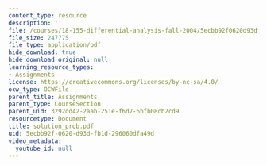 ```yaml
---
content_type: resource
description: ''
file: /courses/18-155-differential-analysis-fall-2004/5ecbb92f0620d93dfb1d296060dfa49d_solution_prob.pdf
file_size: 247775
file_type: application/pdf
hide_download: true
hide_download_original: null
learning_resource_types:
- Assignments
license: https://creativecommons.org/licenses/by-nc-sa/4.0/
ocw_type: OCWFile
parent_title: Assignments
parent_type: CourseSection
parent_uid: 3292dd42-2aab-251e-f6d7-6bfb08cb2cd9
resourcetype: Document
title: solution_prob.pdf
uid: 5ecbb92f-0620-d93d-fb1d-296060dfa49d
video_metadata:
  youtube_id: null
---
```

